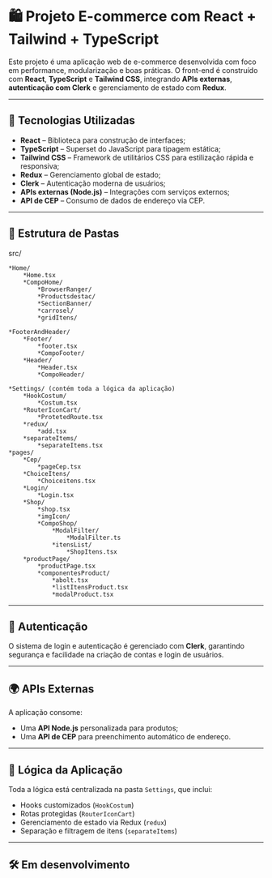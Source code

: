 # 🛍️ Projeto E-commerce com React + Tailwind + TypeScript

Este projeto é uma aplicação web de e-commerce desenvolvida com foco em performance, modularização e boas práticas. O front-end é construído com **React**, **TypeScript** e **Tailwind CSS**, integrando **APIs externas**, **autenticação com Clerk** e gerenciamento de estado com **Redux**.

---

## 🚀 Tecnologias Utilizadas

- **React** – Biblioteca para construção de interfaces;
- **TypeScript** – Superset do JavaScript para tipagem estática;
- **Tailwind CSS** – Framework de utilitários CSS para estilização rápida e responsiva;
- **Redux** – Gerenciamento global de estado;
- **Clerk** – Autenticação moderna de usuários;
- **APIs externas (Node.js)** – Integrações com serviços externos;
- **API de CEP** – Consumo de dados de endereço via CEP.

---

## 🧱 Estrutura de Pastas
src/

    *Home/
        *Home.tsx
        *CompoHome/
            *BrowserRanger/
            *Productsdestac/
            *SectionBanner/
            *carrosel/
            *gridItens/

    *FooterAndHeader/
        *Footer/
            *footer.tsx
            *CompoFooter/
        *Header/
            *Header.tsx
            *CompoHeader/

    *Settings/ (contém toda a lógica da aplicação)
        *HookCostum/
            *Costum.tsx
        *RouterIconCart/
            *ProtetedRoute.tsx
        *redux/
            *add.tsx
        *separateItems/
            *separateItems.tsx
    *pages/
        *Cep/
            *pageCep.tsx
        *ChoiceItens/
            *Choiceitens.tsx
        *Login/
            *Login.tsx
        *Shop/
            *shop.tsx
            *imgIcon/
            *CompoShop/
                *ModalFilter/
                    *ModalFilter.ts
                *itensList/
                    *ShopItens.tsx
        *productPage/
            *productPage.tsx
            *componentesProduct/
                *abolt.tsx
                *listItensProduct.tsx
                *modalProduct.tsx



---

## 🔐 Autenticação

O sistema de login e autenticação é gerenciado com **Clerk**, garantindo segurança e facilidade na criação de contas e login de usuários.

---

## 🌍 APIs Externas

A aplicação consome:
- Uma **API Node.js** personalizada para produtos;
- Uma **API de CEP** para preenchimento automático de endereço.

---

## 🧠 Lógica da Aplicação

Toda a lógica está centralizada na pasta `Settings`, que inclui:
- Hooks customizados (`HookCostum`)
- Rotas protegidas (`RouterIconCart`)
- Gerenciamento de estado via Redux (`redux`)
- Separação e filtragem de itens (`separateItems`)

---

## 🛠️ Em desenvolvimento
